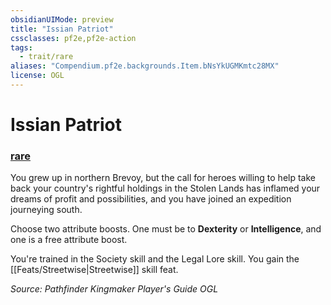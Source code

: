 ```yaml
---
obsidianUIMode: preview
title: "Issian Patriot"
cssclasses: pf2e,pf2e-action
tags:
  - trait/rare
aliases: "Compendium.pf2e.backgrounds.Item.bNsYkUGMKmtc28MX"
license: OGL
---
```

# Issian Patriot

### [rare](rare "Rare Rarity Trait")






You grew up in northern Brevoy, but the call for heroes willing to help take back your country's rightful holdings in the Stolen Lands has inflamed your dreams of profit and possibilities, and you have joined an expedition journeying south.

Choose two attribute boosts. One must be to **Dexterity** or **Intelligence**, and one is a free attribute boost.

You're trained in the Society skill and the Legal Lore skill. You gain the [[Feats/Streetwise|Streetwise]] skill feat.

*Source: Pathfinder Kingmaker Player's Guide*
*OGL*